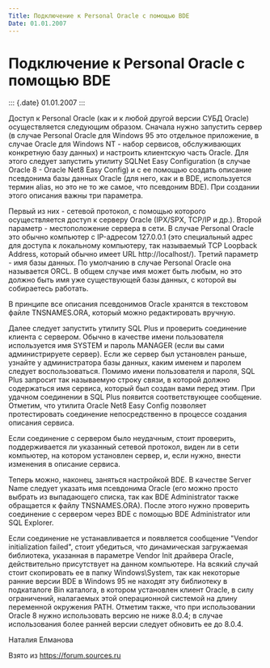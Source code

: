 ```yaml
---
Title: Подключение к Personal Oracle с помощью BDE
Date: 01.01.2007
---
```



Подключение к Personal Oracle с помощью BDE
===========================================

::: {.date}
01.01.2007
:::

Доступ к Personаl Oracle (как и к любой другой версии СУБД Oracle)
осуществляется следующим образом. Сначала нужно запустить сервер (в
случае Personal Oracle для Windows 95 это отдельное приложение, в случае
Oracle для Windows NT - набор сервисов, обслуживающих конкретную базу
данных) и настроить клиентскую часть Oracle. Для этого следует запустить
утилиту SQLNet Easy Configuration (в случае Oracle 8 - Oracle Net8 Easy
Config) и с ее помощью создать описание псевдонима базы данных Oracle
(для него, как и в BDE, используется термин alias, но это не то же
самое, что псевдоним BDE). При создании этого описания важны три
параметра.

Первый из них - сетевой протокол, с помощью которого осуществляется
доступ к серверу Oracle (IPX/SPX, TCP/IP и др.). Второй параметр -
местоположение сервера в сети. В случае Personal Oracle это обычно
компьютер с IP-адресом 127.0.0.1 (это специальный адрес для доступа к
локальному компьютеру, так называемый TCP Loopback Address, который
обычно имеет URL http://localhost/). Третий параметр - имя базы данных.
По умолчанию в случае Personal Oracle она называется ORCL. В общем
случае имя может быть любым, но это должно быть имя уже существующей
базы данных, с которой вы собираетесь работать.

В принципе все описания псевдонимов Oracle хранятся в текстовом файле
TNSNAMES.ORA, который можно редактировать вручную.

Далее следует запустить утилиту SQL Plus и проверить соединение клиента
с сервером. Обычно в качестве имени пользователя используется имя SYSTEM
и пароль MANAGER (если вы сами администрируете сервер). Если же сервер
был установлен раньше, узнайте у администратора базы данных, каким
именем и паролем следует воспользоваться. Помимо имени пользователя и
пароля, SQL Plus запросит так называемую строку связи, в которой должно
содержаться имя сервиса, который был создан вами перед этим. При удачном
соединении в SQL Plus появится соответствующее сообщение. Отметим, что
утилита Oracle Net8 Easy Config позволяет протестировать соединение
непосредственно в процессе создания описания сервиса.

Если соединение с сервером было неудачным, стоит проверить,
поддерживается ли указанный сетевой протокол, виден ли в сети компьютер,
на котором установлен сервер, и, если нужно, внести изменения в описание
сервиса.

Теперь можно, наконец, заняться настройкой BDE. В качестве Server Name
следует указать имя псевдонима Oracle (его можно просто выбрать из
выпадающего списка, так как BDE Administrator также обращается к файлу
TNSNAMES.ORA). После этого нужно проверить соединение с сервером через
BDE с помощью BDE Administrator или SQL Explorer.

Если соединение не устанавливается и появляется сообщение \"Vendor
initialization failed\", стоит убедиться, что динамическая загружаемая
библиотека, указанная в параметре Vendor Init драйвера Oracle,
действительно присутствует на данном компьютере. На всякий случай стоит
скопировать ее в папку Windows\\System, так как некоторые ранние версии
BDE в Windows 95 не находят эту библиотеку в подкаталоге Bin каталога, в
котором установлен клиент Oracle, в силу ограничений, налагаемых этой
операционной системой на длину переменной окружения PATH. Отметим также,
что при использовании Oracle 8 нужно использовать версию не ниже 8.0.4;
в случае использования более ранней версии следует обновить ее до 8.0.4.

Наталия Елманова

Взято из <https://forum.sources.ru>
